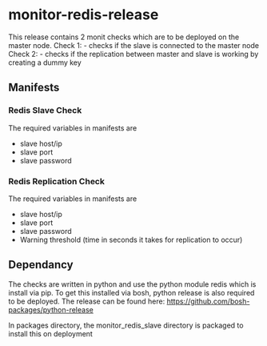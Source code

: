 # monitor-redis-release

This release contains 2 monit checks which are to be deployed on the master node.
Check 1:
    - checks if the slave is connected to the master node
Check 2:
    - checks if the replication between master and slave is working by creating a dummy key

## Manifests
### Redis Slave Check
The required variables in manifests are
- slave host/ip
- slave port
- slave password

### Redis Replication Check
The required variables in manifests are
- slave host/ip
- slave port
- slave password
- Warning threshold (time in seconds it takes for replication to occur)

## Dependancy
The checks are written in python and use the python module redis which is install via pip. To get this installed via bosh, python release is also required to be deployed. The release can be found here: https://github.com/bosh-packages/python-release

In packages directory, the monitor_redis_slave directory is packaged to install this on deployment
